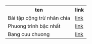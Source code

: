 
<table width="300px">
 <tr>
 <th> ten </th>
 <th> link </th>
 </tr>
  <tr>
  <td>
   Bài tập cộng trừ nhân chia
   </td>
  <td>
   <a href="https://github.com/FASTTRACKSE/FTJD1803/blob/master/Tai/HelloJava/src/HelloJava.java"> link</a?
  </td>
 </tr>
    <tr>
  <td>
   Phuong trình bậc nhất
   </td>
  <td>
   <a href="https://github.com/FASTTRACKSE/FTJD1803/blob/master/Tai/HelloJava/src/ptbn.java"> link</a?
  </td>
 </tr>
 <tr>
  <td>
   Bang cuu chuong
   </td>
  <td>
   <a href="https://github.com/FASTTRACKSE/FTJD1803/blob/master/Tai/HelloJava/src/bangcuuchuong.java"> link</a?
  </td>
 </tr>

</table>
  
